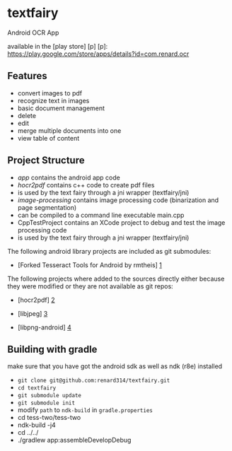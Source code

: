 textfairy
=========

Android OCR App

available in the [play store] [p]
[p]: https://play.google.com/store/apps/details?id=com.renard.ocr

Features
--------
* convert images to pdf
* recognize text in images
* basic document management
 * delete
 * edit
 * merge multiple documents into one
 * view table of content

Project Structure
-----------------
* *app* contains the android app code
* *hocr2pdf* contains c++ code to create pdf files
 * is used by the text fairy through a jni wrapper (textfairy/jni)
* *image-processing* contains image processing code (binarization and page segmentation)
 * can be compiled to a command line executable main.cpp 
 * CppTestProject contains an XCode project to debug and test the image processing code
 * is used by the text fairy through a jni wrapper (textfairy/jni)

The following android library projects are included as git submodules:
* [Forked Tesseract Tools for Android by rmtheis] [1]

The following projects where added to the sources directly either because they were modified or they are not available as git repos:
* [hocr2pdf] [2]
* [libjpeg] [3]
* [libpng-android] [4]

  [1]: https://github.com/rmtheis/tess-two
  [2]: http://www.exactcode.com/site/open_source/exactimage/hocr2pdf/
  [3]: http://libjpeg.sourceforge.net/
  [4]: https://github.com/julienr/libpng-android


Building with gradle
--------------------------------------
make sure that you have got the android sdk as well as ndk (r8e) installed

* `git clone git@github.com:renard314/textfairy.git`
* `cd textfairy`
* `git submodule update`
* `git submodule init`
* modify `path` to `ndk-build` in `gradle.properties`
* cd tess-two/tess-two
* ndk-build -j4
* cd ../../
* ./gradlew app:assembleDevelopDebug

